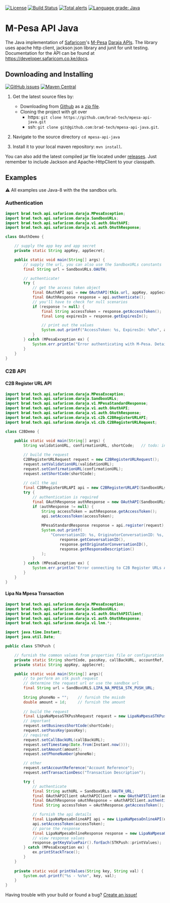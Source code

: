 [![License](https://img.shields.io/badge/License-Apache%202.0-blue.svg)](https://opensource.org/licenses/Apache-2.0)
[![Build Status](https://travis-ci.com/brad-tech/mpesa-api-java.svg?branch=master)](https://travis-ci.com/brad-tech/mpesa-api-java)
[![Total alerts](https://img.shields.io/lgtm/alerts/g/brad-tech/mpesa-api-java.svg?logo=lgtm&logoWidth=18)](https://lgtm.com/projects/g/brad-tech/mpesa-api-java/alerts/)
[![Language grade: Java](https://img.shields.io/lgtm/grade/java/g/brad-tech/mpesa-api-java.svg?logo=lgtm&logoWidth=18)](https://lgtm.com/projects/g/brad-tech/mpesa-api-java/context:java)

# M-Pesa API Java
The Java implementation of [Safaricom](https://www.safaricom.co.ke)'s [M-Pesa](https://www.safaricom.co.ke/personal/m-pesa) [Daraja APIs](https://developer.safaricom.co.ke/). The library uses apache http client, jackson json library and 
junit for unit testing. Documentation for the API can be found at https://developer.safaricom.co.ke/docs.

## Downloading and Installing
[![GitHub issues](https://img.shields.io/github/release/brad-tech/mpesa-api-java.svg)](https://github.com/brad-tech/mpesa-api-java/releases/latest)
[![Maven Central](https://img.shields.io/maven-central/v/brad.tech/mpesa-api-java.svg)](http://mvnrepository.com/artifact/brad.tech/mpesa-api-java)
1. Get the latest source files by:
   - Downloading from [Github](https://github.com/brad-tech/mpesa-api-java) as a [zip file](https://github.com/brad-tech/mpesa-api-java/archive/master.zip).
   - Cloning the project with git over 
     * https: `git clone https://github.com/brad-tech/mpesa-api-java.git`
     * ssh: `git clone git@github.com:brad-tech/mpesa-api-java.git`.
  
2. Navigate to the source directory `cd mpesa-api-java`
3. Install it to your local maven repository: `mvn install`.

You can also add the latest compiled jar file located under [releases](https://github.com/brad-tech/mpesa-api-java/releases/download/v1.0/mpesa-api-java-1.0-SNAPSHOT.jar).
Just remember to include Jackson and Apache-HttpClient to your classpath.

## Examples
:warning: All examples use Java-8 with the the sandbox urls.

### Authentication
```java
import brad.tech.api.safaricom.daraja.MPesaException;
import brad.tech.api.safaricom.daraja.SandboxURLs;
import brad.tech.api.safaricom.daraja.v1.auth.OAuthAPI;
import brad.tech.api.safaricom.daraja.v1.auth.OAuthResponse;

class OAuthDemo {

    // supply the app key and app secret
    private static String appKey, appSecret;

    public static void main(String[] args) {
        // supply the url, you can also use the SandboxURLs constants
        final String url = SandboxURLs.OAUTH;

        // authenticate!  
        try {
            // get the access token object
            final OAuthAPI api = new OAuthAPI(this.url, appKey, appSecret);
            final OAuthResponse response = api.authenticate();
            // you'll have to check for null scenarios
            if (response != null) {
                final String accessToken = response.getAccessToken();
                final Long expiresIn = response.getExpiresIn();

                // print out the values
                System.out.printf("AccessToken: %s, ExpiresIn: %d%n", accessToken, expiresIn);
            }
        } catch (MPesaException ex) {
            System.err.println("Error authenticating with M-Pesa. Details: " + ex.getMessage());
        }
    }
}

```

### C2B API
#### C2B Register URL API
```java
import brad.tech.api.safaricom.daraja.MPesaException;
import brad.tech.api.safaricom.daraja.SandboxURLs;
import brad.tech.api.safaricom.daraja.v1.MPesaStandardResponse;
import brad.tech.api.safaricom.daraja.v1.auth.OAuthAPI;
import brad.tech.api.safaricom.daraja.v1.auth.OAuthResponse;
import brad.tech.api.safaricom.daraja.v1.c2b.C2BRegisterURLAPI;
import brad.tech.api.safaricom.daraja.v1.c2b.C2BRegisterURLRequest;

class C2BDemo {
 
    public static void main(String[] args) {
        String validationURL, confirmationURL, shortCode;   // todo: initialize

        // build the request
        C2BRegisterURLRequest request = new C2BRegisterURLRequest();
        request.setValidationURL(validationURL);
        request.setConfirmationURL(confirmationURL);
        request.setShortCode(shortCode);
        
        // call the api
        final C2BRegisterURLAPI api = new C2BRegisterURLAPI(SandboxURLs.C2B_REGISTER_URL_API);
        try {
            // authentication is required
            final OAuthResponse authResponse = new OAuthAPI(SandboxURLs.OAUTH).authenticate();
            if (authResponse != null) {
                String accessToken = authResponse.getAccessToken();
                api.setAccessToken(accessToken);
                
                MPesaStandardResponse response = api.register(request);
                System.out.printf(
                    "ConversationID: %s, OriginatorConversationID: %s, ResponseDescription: %s %n",
                        response.getConversationID(),
                        response.getOriginatorConversationID(),
                        response.getResponseDescription()
                );
            }
        } catch (MPesaException ex) {
            System.err.println("Error connecting to C2B Register URLs API Service. Details: " + ex.getMessage());
        }
    }
}

```

#### Lipa Na Mpesa Transaction
```java
import brad.tech.api.safaricom.daraja.MPesaException;
import brad.tech.api.safaricom.daraja.SandboxURLs;
import brad.tech.api.safaricom.daraja.v1.auth.OAuthAPIClient;
import brad.tech.api.safaricom.daraja.v1.auth.OAuthResponse;
import brad.tech.api.safaricom.daraja.v1.lnm.*;

import java.time.Instant;
import java.util.Date;

public class STKPush {

    // furnish the common values from properties file or configuration
    private static String shortCode, passKey, callBackURL, accountRef, transactionDesc;
    private static String appKey, appSecret;

    public static void main(String[] args){
        // to perform an stk push request
        // determine the request url or use the sandbox url
        final String url = SandBoxURLS.LIPA_NA_MPESA_STK_PUSH_URL;
        
        String phoneNo = "";    // furnish the msisdn
        double amount = 1d;     // furnish the amount
        
        // build the request
        final LipaNaMpesaSTKPushRequest request = new LipaNaMpesaSTKPushRequest();
        // important
        request.setBusinessShortCode(shortCode);
        request.setPassKey(passKey);
        // required
        request.setCallBackURL(callBackURL);
        request.setTimestamp(Date.from(Instant.now()));
        request.setAmount(amount);
        request.setPhoneNumber(phoneNo);

        // other
        request.setAccountReference("Account Reference");
        request.setTransactionDesc("Transaction Description");

        try {
            // authenticate
            final String authURL = SandboxURLs.OAUTH_URL;
            final OAuthAPIClient oAuthAPIClient = new OAuthAPIClient(authURL, appKey, appSecret);
            final OAuthResponse oAuthResponse = oAuthAPIClient.authenticate();
            final String accessToken = oAuthResponse.getAccessToken();

            // furnish the api details
            final LipaNaMpesaOnlineAPI api = new LipaNaMpesaOnlineAPI(url);
            api.setAccessToken(accessToken);
            // parse the response
            final LipaNaMpesaOnlineResponse response = new LipaNaMpesaOnlineAPI(url).execute(request);
            // view response values
            response.getKeyValuePair().forEach(STKPush::printValues);
        } catch (MPesaException ex) {
            ex.printStackTrace();
        }
    }
    
    private static void printValues(String key, String val) {
        System.out.printf("%s - %s%n", key, val);
    }
}
```

Having trouble with your build or found a bug? [Create an issue!](https://github.com/brad-tech/mpesa-api-java/issues)
